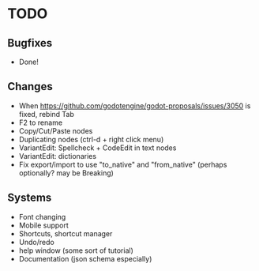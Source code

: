 # TODO
## Bugfixes
- Done!
## Changes
- When https://github.com/godotengine/godot-proposals/issues/3050 is fixed, rebind Tab
- F2 to rename
- Copy/Cut/Paste nodes
- Duplicating nodes (ctrl-d + right click menu)
- VariantEdit: Spellcheck + CodeEdit in text nodes
- VariantEdit: dictionaries
- Fix export/import to use "to_native" and "from_native" (perhaps optionally? may be Breaking)
## Systems
- Font changing
- Mobile support
- Shortcuts, shortcut manager
- Undo/redo
- help window (some sort of tutorial)
- Documentation (json schema especially)
